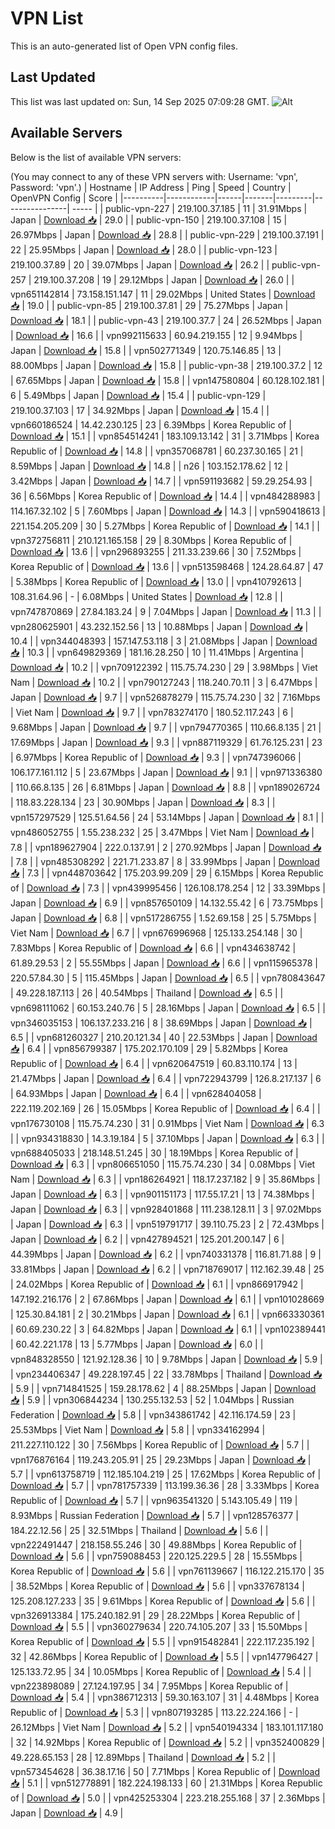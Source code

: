 # VPN List

This is an auto-generated list of Open VPN config files.

## Last Updated

This list was last updated on: Sun, 14 Sep 2025 07:09:28 GMT.
![Alt](https://repobeats.axiom.co/api/embed/186b98318ef1479477931607c1ad7d823f12451f.svg "Repobeats analytics image")

## Available Servers

Below is the list of available VPN servers:

(You may connect to any of these VPN servers with: Username: 'vpn', Password: 'vpn'.)
| Hostname | IP Address | Ping | Speed | Country | OpenVPN Config | Score |
|----------|------------|------|-------|---------|----------------| ----- |
| public-vpn-227 | 219.100.37.185 | 11 | 31.91Mbps | Japan | [Download 📥](./configs/server_0_JP.ovpn) | 29.0 |
| public-vpn-150 | 219.100.37.108 | 15 | 26.97Mbps | Japan | [Download 📥](./configs/server_1_JP.ovpn) | 28.8 |
| public-vpn-229 | 219.100.37.191 | 22 | 25.95Mbps | Japan | [Download 📥](./configs/server_2_JP.ovpn) | 28.0 |
| public-vpn-123 | 219.100.37.89 | 20 | 39.07Mbps | Japan | [Download 📥](./configs/server_3_JP.ovpn) | 26.2 |
| public-vpn-257 | 219.100.37.208 | 19 | 29.12Mbps | Japan | [Download 📥](./configs/server_4_JP.ovpn) | 26.0 |
| vpn651142814 | 73.158.151.147 | 11 | 29.02Mbps | United States | [Download 📥](./configs/server_5_US.ovpn) | 19.0 |
| public-vpn-85 | 219.100.37.81 | 29 | 75.27Mbps | Japan | [Download 📥](./configs/server_6_JP.ovpn) | 18.1 |
| public-vpn-43 | 219.100.37.7 | 24 | 26.52Mbps | Japan | [Download 📥](./configs/server_7_JP.ovpn) | 16.6 |
| vpn992115633 | 60.94.219.155 | 12 | 9.94Mbps | Japan | [Download 📥](./configs/server_8_JP.ovpn) | 15.8 |
| vpn502771349 | 120.75.146.85 | 13 | 88.00Mbps | Japan | [Download 📥](./configs/server_9_JP.ovpn) | 15.8 |
| public-vpn-38 | 219.100.37.2 | 12 | 67.65Mbps | Japan | [Download 📥](./configs/server_10_JP.ovpn) | 15.8 |
| vpn147580804 | 60.128.102.181 | 6 | 5.49Mbps | Japan | [Download 📥](./configs/server_11_JP.ovpn) | 15.4 |
| public-vpn-129 | 219.100.37.103 | 17 | 34.92Mbps | Japan | [Download 📥](./configs/server_12_JP.ovpn) | 15.4 |
| vpn660186524 | 14.42.230.125 | 23 | 6.39Mbps | Korea Republic of | [Download 📥](./configs/server_13_KR.ovpn) | 15.1 |
| vpn854514241 | 183.109.13.142 | 31 | 3.71Mbps | Korea Republic of | [Download 📥](./configs/server_14_KR.ovpn) | 14.8 |
| vpn357068781 | 60.237.30.165 | 21 | 8.59Mbps | Japan | [Download 📥](./configs/server_15_JP.ovpn) | 14.8 |
| n26 | 103.152.178.62 | 12 | 3.42Mbps | Japan | [Download 📥](./configs/server_16_JP.ovpn) | 14.7 |
| vpn591193682 | 59.29.254.93 | 36 | 6.56Mbps | Korea Republic of | [Download 📥](./configs/server_17_KR.ovpn) | 14.4 |
| vpn484288983 | 114.167.32.102 | 5 | 7.60Mbps | Japan | [Download 📥](./configs/server_18_JP.ovpn) | 14.3 |
| vpn590418613 | 221.154.205.209 | 30 | 5.27Mbps | Korea Republic of | [Download 📥](./configs/server_19_KR.ovpn) | 14.1 |
| vpn372756811 | 210.121.165.158 | 29 | 8.30Mbps | Korea Republic of | [Download 📥](./configs/server_20_KR.ovpn) | 13.6 |
| vpn296893255 | 211.33.239.66 | 30 | 7.52Mbps | Korea Republic of | [Download 📥](./configs/server_21_KR.ovpn) | 13.6 |
| vpn513598468 | 124.28.64.87 | 47 | 5.38Mbps | Korea Republic of | [Download 📥](./configs/server_22_KR.ovpn) | 13.0 |
| vpn410792613 | 108.31.64.96 | - | 6.08Mbps | United States | [Download 📥](./configs/server_23_US.ovpn) | 12.8 |
| vpn747870869 | 27.84.183.24 | 9 | 7.04Mbps | Japan | [Download 📥](./configs/server_24_JP.ovpn) | 11.3 |
| vpn280625901 | 43.232.152.56 | 13 | 10.88Mbps | Japan | [Download 📥](./configs/server_25_JP.ovpn) | 10.4 |
| vpn344048393 | 157.147.53.118 | 3 | 21.08Mbps | Japan | [Download 📥](./configs/server_26_JP.ovpn) | 10.3 |
| vpn649829369 | 181.16.28.250 | 10 | 11.41Mbps | Argentina | [Download 📥](./configs/server_27_AR.ovpn) | 10.2 |
| vpn709122392 | 115.75.74.230 | 29 | 3.98Mbps | Viet Nam | [Download 📥](./configs/server_28_VN.ovpn) | 10.2 |
| vpn790127243 | 118.240.70.11 | 3 | 6.47Mbps | Japan | [Download 📥](./configs/server_29_JP.ovpn) | 9.7 |
| vpn526878279 | 115.75.74.230 | 32 | 7.16Mbps | Viet Nam | [Download 📥](./configs/server_30_VN.ovpn) | 9.7 |
| vpn783274170 | 180.52.117.243 | 6 | 9.68Mbps | Japan | [Download 📥](./configs/server_31_JP.ovpn) | 9.7 |
| vpn794770365 | 110.66.8.135 | 21 | 17.69Mbps | Japan | [Download 📥](./configs/server_32_JP.ovpn) | 9.3 |
| vpn887119329 | 61.76.125.231 | 23 | 6.97Mbps | Korea Republic of | [Download 📥](./configs/server_33_KR.ovpn) | 9.3 |
| vpn747396066 | 106.177.161.112 | 5 | 23.67Mbps | Japan | [Download 📥](./configs/server_34_JP.ovpn) | 9.1 |
| vpn971336380 | 110.66.8.135 | 26 | 6.81Mbps | Japan | [Download 📥](./configs/server_35_JP.ovpn) | 8.8 |
| vpn189026724 | 118.83.228.134 | 23 | 30.90Mbps | Japan | [Download 📥](./configs/server_36_JP.ovpn) | 8.3 |
| vpn157297529 | 125.51.64.56 | 24 | 53.14Mbps | Japan | [Download 📥](./configs/server_37_JP.ovpn) | 8.1 |
| vpn486052755 | 1.55.238.232 | 25 | 3.47Mbps | Viet Nam | [Download 📥](./configs/server_38_VN.ovpn) | 7.8 |
| vpn189627904 | 222.0.137.91 | 2 | 270.92Mbps | Japan | [Download 📥](./configs/server_39_JP.ovpn) | 7.8 |
| vpn485308292 | 221.71.233.87 | 8 | 33.99Mbps | Japan | [Download 📥](./configs/server_40_JP.ovpn) | 7.3 |
| vpn448703642 | 175.203.99.209 | 29 | 6.15Mbps | Korea Republic of | [Download 📥](./configs/server_41_KR.ovpn) | 7.3 |
| vpn439995456 | 126.108.178.254 | 12 | 33.39Mbps | Japan | [Download 📥](./configs/server_42_JP.ovpn) | 6.9 |
| vpn857650109 | 14.132.55.42 | 6 | 73.75Mbps | Japan | [Download 📥](./configs/server_43_JP.ovpn) | 6.8 |
| vpn517286755 | 1.52.69.158 | 25 | 5.75Mbps | Viet Nam | [Download 📥](./configs/server_44_VN.ovpn) | 6.7 |
| vpn676996968 | 125.133.254.148 | 30 | 7.83Mbps | Korea Republic of | [Download 📥](./configs/server_45_KR.ovpn) | 6.6 |
| vpn434638742 | 61.89.29.53 | 2 | 55.55Mbps | Japan | [Download 📥](./configs/server_46_JP.ovpn) | 6.6 |
| vpn115965378 | 220.57.84.30 | 5 | 115.45Mbps | Japan | [Download 📥](./configs/server_47_JP.ovpn) | 6.5 |
| vpn780843647 | 49.228.187.113 | 26 | 40.54Mbps | Thailand | [Download 📥](./configs/server_48_TH.ovpn) | 6.5 |
| vpn698111062 | 60.153.240.76 | 5 | 28.16Mbps | Japan | [Download 📥](./configs/server_49_JP.ovpn) | 6.5 |
| vpn346035153 | 106.137.233.216 | 8 | 38.69Mbps | Japan | [Download 📥](./configs/server_50_JP.ovpn) | 6.5 |
| vpn681260327 | 210.20.121.34 | 40 | 22.53Mbps | Japan | [Download 📥](./configs/server_51_JP.ovpn) | 6.4 |
| vpn856799387 | 175.202.170.109 | 29 | 5.82Mbps | Korea Republic of | [Download 📥](./configs/server_52_KR.ovpn) | 6.4 |
| vpn620647519 | 60.83.110.174 | 13 | 21.47Mbps | Japan | [Download 📥](./configs/server_53_JP.ovpn) | 6.4 |
| vpn722943799 | 126.8.217.137 | 6 | 64.93Mbps | Japan | [Download 📥](./configs/server_54_JP.ovpn) | 6.4 |
| vpn628404058 | 222.119.202.169 | 26 | 15.05Mbps | Korea Republic of | [Download 📥](./configs/server_55_KR.ovpn) | 6.4 |
| vpn176730108 | 115.75.74.230 | 31 | 0.91Mbps | Viet Nam | [Download 📥](./configs/server_56_VN.ovpn) | 6.3 |
| vpn934318830 | 14.3.19.184 | 5 | 37.10Mbps | Japan | [Download 📥](./configs/server_57_JP.ovpn) | 6.3 |
| vpn688405033 | 218.148.51.245 | 30 | 18.19Mbps | Korea Republic of | [Download 📥](./configs/server_58_KR.ovpn) | 6.3 |
| vpn806651050 | 115.75.74.230 | 34 | 0.08Mbps | Viet Nam | [Download 📥](./configs/server_59_VN.ovpn) | 6.3 |
| vpn186264921 | 118.17.237.182 | 9 | 35.86Mbps | Japan | [Download 📥](./configs/server_60_JP.ovpn) | 6.3 |
| vpn901151173 | 117.55.17.21 | 13 | 74.38Mbps | Japan | [Download 📥](./configs/server_61_JP.ovpn) | 6.3 |
| vpn928401868 | 111.238.128.11 | 3 | 97.02Mbps | Japan | [Download 📥](./configs/server_62_JP.ovpn) | 6.3 |
| vpn519791717 | 39.110.75.23 | 2 | 72.43Mbps | Japan | [Download 📥](./configs/server_63_JP.ovpn) | 6.2 |
| vpn427894521 | 125.201.200.147 | 6 | 44.39Mbps | Japan | [Download 📥](./configs/server_64_JP.ovpn) | 6.2 |
| vpn740331378 | 116.81.71.88 | 9 | 33.81Mbps | Japan | [Download 📥](./configs/server_65_JP.ovpn) | 6.2 |
| vpn718769017 | 112.162.39.48 | 25 | 24.02Mbps | Korea Republic of | [Download 📥](./configs/server_66_KR.ovpn) | 6.1 |
| vpn866917942 | 147.192.216.176 | 2 | 67.86Mbps | Japan | [Download 📥](./configs/server_67_JP.ovpn) | 6.1 |
| vpn101028669 | 125.30.84.181 | 2 | 30.21Mbps | Japan | [Download 📥](./configs/server_68_JP.ovpn) | 6.1 |
| vpn663330361 | 60.69.230.22 | 3 | 64.82Mbps | Japan | [Download 📥](./configs/server_69_JP.ovpn) | 6.1 |
| vpn102389441 | 60.42.221.178 | 13 | 5.77Mbps | Japan | [Download 📥](./configs/server_70_JP.ovpn) | 6.0 |
| vpn848328550 | 121.92.128.36 | 10 | 9.78Mbps | Japan | [Download 📥](./configs/server_71_JP.ovpn) | 5.9 |
| vpn234406347 | 49.228.197.45 | 22 | 33.78Mbps | Thailand | [Download 📥](./configs/server_72_TH.ovpn) | 5.9 |
| vpn714841525 | 159.28.178.62 | 4 | 88.25Mbps | Japan | [Download 📥](./configs/server_73_JP.ovpn) | 5.9 |
| vpn306844234 | 130.255.132.53 | 52 | 1.04Mbps | Russian Federation | [Download 📥](./configs/server_74_RU.ovpn) | 5.8 |
| vpn343861742 | 42.116.174.59 | 23 | 25.53Mbps | Viet Nam | [Download 📥](./configs/server_75_VN.ovpn) | 5.8 |
| vpn334162994 | 211.227.110.122 | 30 | 7.56Mbps | Korea Republic of | [Download 📥](./configs/server_76_KR.ovpn) | 5.7 |
| vpn176876164 | 119.243.205.91 | 25 | 29.23Mbps | Japan | [Download 📥](./configs/server_77_JP.ovpn) | 5.7 |
| vpn613758719 | 112.185.104.219 | 25 | 17.62Mbps | Korea Republic of | [Download 📥](./configs/server_78_KR.ovpn) | 5.7 |
| vpn781757339 | 113.199.36.36 | 28 | 3.33Mbps | Korea Republic of | [Download 📥](./configs/server_79_KR.ovpn) | 5.7 |
| vpn963541320 | 5.143.105.49 | 119 | 8.93Mbps | Russian Federation | [Download 📥](./configs/server_80_RU.ovpn) | 5.7 |
| vpn128576377 | 184.22.12.56 | 25 | 32.51Mbps | Thailand | [Download 📥](./configs/server_81_TH.ovpn) | 5.6 |
| vpn222491447 | 218.158.55.246 | 30 | 49.88Mbps | Korea Republic of | [Download 📥](./configs/server_82_KR.ovpn) | 5.6 |
| vpn759088453 | 220.125.229.5 | 28 | 15.55Mbps | Korea Republic of | [Download 📥](./configs/server_83_KR.ovpn) | 5.6 |
| vpn761139667 | 116.122.215.170 | 35 | 38.52Mbps | Korea Republic of | [Download 📥](./configs/server_84_KR.ovpn) | 5.6 |
| vpn337678134 | 125.208.127.233 | 35 | 9.61Mbps | Korea Republic of | [Download 📥](./configs/server_85_KR.ovpn) | 5.6 |
| vpn326913384 | 175.240.182.91 | 29 | 28.22Mbps | Korea Republic of | [Download 📥](./configs/server_86_KR.ovpn) | 5.5 |
| vpn360279634 | 220.74.105.207 | 33 | 15.50Mbps | Korea Republic of | [Download 📥](./configs/server_87_KR.ovpn) | 5.5 |
| vpn915482841 | 222.117.235.192 | 32 | 42.86Mbps | Korea Republic of | [Download 📥](./configs/server_88_KR.ovpn) | 5.5 |
| vpn147796427 | 125.133.72.95 | 34 | 10.05Mbps | Korea Republic of | [Download 📥](./configs/server_89_KR.ovpn) | 5.4 |
| vpn223898089 | 27.124.197.95 | 34 | 7.95Mbps | Korea Republic of | [Download 📥](./configs/server_90_KR.ovpn) | 5.4 |
| vpn386712313 | 59.30.163.107 | 31 | 4.48Mbps | Korea Republic of | [Download 📥](./configs/server_91_KR.ovpn) | 5.3 |
| vpn807193285 | 113.22.224.166 | - | 26.12Mbps | Viet Nam | [Download 📥](./configs/server_92_VN.ovpn) | 5.2 |
| vpn540194334 | 183.101.117.180 | 32 | 14.92Mbps | Korea Republic of | [Download 📥](./configs/server_93_KR.ovpn) | 5.2 |
| vpn352400829 | 49.228.65.153 | 28 | 12.89Mbps | Thailand | [Download 📥](./configs/server_94_TH.ovpn) | 5.2 |
| vpn573454628 | 36.38.17.16 | 50 | 7.71Mbps | Korea Republic of | [Download 📥](./configs/server_95_KR.ovpn) | 5.1 |
| vpn512778891 | 182.224.198.133 | 60 | 21.31Mbps | Korea Republic of | [Download 📥](./configs/server_96_KR.ovpn) | 5.0 |
| vpn425253304 | 223.218.255.168 | 37 | 2.36Mbps | Japan | [Download 📥](./configs/server_97_JP.ovpn) | 4.9 |
